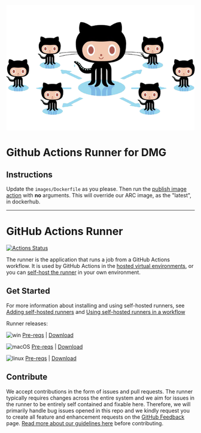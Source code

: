 <p align="center">
  <img src="docs/res/github-graph.png">
</p>

# Github Actions Runner for DMG

## Instructions

Update the `images/Dockerfile` as you please. Then run the [publish image action](https://github.com/johngeorgewright/actions-runner/actions/workflows/publish-image.yml) with **no** arguments. This will override our ARC image, as the "latest", in dockerhub.

---

# GitHub Actions Runner

[![Actions Status](https://github.com/actions/runner/workflows/Runner%20CI/badge.svg)](https://github.com/actions/runner/actions)

The runner is the application that runs a job from a GitHub Actions workflow. It is used by GitHub Actions in the [hosted virtual environments](https://github.com/actions/virtual-environments), or you can [self-host the runner](https://help.github.com/en/actions/automating-your-workflow-with-github-actions/about-self-hosted-runners) in your own environment.

## Get Started

For more information about installing and using self-hosted runners, see [Adding self-hosted runners](https://help.github.com/en/actions/automating-your-workflow-with-github-actions/adding-self-hosted-runners) and [Using self-hosted runners in a workflow](https://help.github.com/en/actions/automating-your-workflow-with-github-actions/using-self-hosted-runners-in-a-workflow)

Runner releases:

![win](docs/res/win_sm.png) [Pre-reqs](docs/start/envwin.md) | [Download](https://github.com/actions/runner/releases)  

![macOS](docs/res/apple_sm.png)  [Pre-reqs](docs/start/envosx.md) | [Download](https://github.com/actions/runner/releases)  

![linux](docs/res/linux_sm.png)  [Pre-reqs](docs/start/envlinux.md) | [Download](https://github.com/actions/runner/releases)

## Contribute

We accept contributions in the form of issues and pull requests. The runner typically requires changes across the entire system and we aim for issues in the runner to be entirely self contained and fixable here. Therefore, we will primarily handle bug issues opened in this repo and we kindly request you to create all feature and enhancement requests on the [GitHub Feedback](https://github.com/community/community/discussions/categories/actions-and-packages) page. [Read more about our guidelines here](docs/contribute.md) before contributing.
